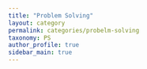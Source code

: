 ```yaml
---
title: "Problem Solving"
layout: category
permalink: categories/probelm-solving
taxonomy: PS
author_profile: true
sidebar_main: true
---
```

